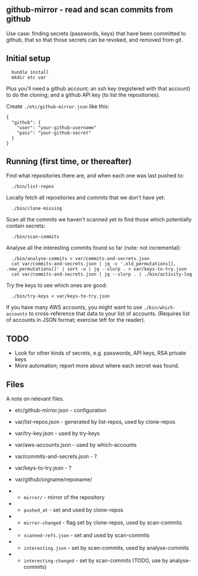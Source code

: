 github-mirror - read and scan commits from github
-------------------------------------------------

Use case: finding secrets (passwords, keys) that have been committed to
github, that so that those secrets can be revoked, and removed from git.

Initial setup
-------------

`  bundle install`  
`  mkdir etc var`  

Plus you'll need a github account; an ssh key (registered with that account)
to do the cloning; and a github API key (to list the repositories).

Create `./etc/github-mirror.json` like this:

`{`  
`  "github": {`  
`    "user": "your-github-username"`  
`    "pass": "your-github-secret"`  
`  }`  
`}`  

Running (first time, or thereafter)
-----------------------------------

Find what repositories there are, and when each one was last pushed to:

`  ./bin/list-repos`  

Locally fetch all repositories and commits that we don't have yet:

`  ./bin/clone-missing`  

Scan all the commits we haven't scanned yet to find those which potentially
contain secrets:

`  ./bin/scan-commits`  

Analyse all the interesting commits found so far (note: not incremental):

`  ./bin/analyse-commits > var/commits-and-secrets.json`  
`  cat var/commits-and-secrets.json | jq -c '.old_permutations[], .new_permutations[]' | sort -u | jq --slurp . > var/keys-to-try.json`  
`  cat var/commits-and-secrets.json | jq --slurp . | ./bin/activity-log`  

Try the keys to see which ones are good:

`  ./bin/try-keys < var/keys-to-try.json`  

If you have many AWS accounts, you might want to use `./bin/which-accounts` to
cross-reference that data to your list of accounts.  (Requires list of
accounts in JSON format; exercise left for the reader).

TODO
----

 * Look for other kinds of secrets, e.g. passwords, API keys, RSA private keys
 * More automation; report more about where each secret was found.

Files
-----

A note on relevant files.

 * etc/github-mirror.json - configuration

 * var/list-repos.json - generated by list-repos, used by clone-repos

 * var/try-key.json - used by try-keys
 * var/aws-accounts.json - used by which-accounts

 * var/commits-and-secrets.json - ?
 * var/keys-to-try.json - ?

 * var/github/orgname/reponame/
 * * `mirror/` - mirror of the repository
 * * `pushed_at` - set and used by clone-repos
 * * `mirror-changed` - flag set by clone-repos, used by scan-commits
 * * `scanned-refs.json` - set and used by scan-commits
 * * `interesting.json` - set by scan-commits, used by analyse-commits
 * * `interesting-changed` - set by scan-commits (TODO, use by analyse-commits)

